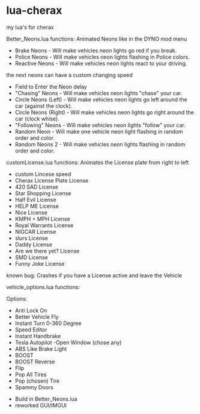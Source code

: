 # lua-cherax
my lua's for cherax

Better_Neons.lua functions:
Animated Neons like in the DYNO mod menu

+ Brake Neons - Will make vehicles neon lights go red if you break.
+ Police Neons - Will make vehicles neon lights flashing in Police colors.
+ Reactive Neons - Will make vehicles neon lights react to your driving.

the next neons can have a custom changing speed
+ Field to Enter the Neon delay
+ "Chasing" Neons - Will make vehicles neon lights "chase" your car.
+ Circle Neons (Left) - Will make vehicles neon lights go left around the car (against the clock).
+ Circle Neons (Right) - Will make vehicles neon lights go right around the car (clock whise).
+ "Following" Neons - Will make vehicles neon lights "follow" your car.
+ Random Neon - Will make one vehicle neon light flashing in random order and color.
+ Random Neons 2 - Will make vehicles neon lights flashing in random order and color.

customLicense.lua functions:
Animates the License plate from right to left

+ custom Lincese speed
+ Cherax License Plate License
+ 420 SAD License
+ Star Shopping License
+ Half Evil License 
+ HELP ME License
+ Nice License
+ KMPH + MPH License
+ Royal Warrants License
+ NIGCAR License
+ slurs License
+ Daddy License
+ Are we there yet? License
+ SMD License
+ Funny Joke License

known bug:  Crashes if you have a License active and leave the Vehicle

vehicle_options.lua functions:

Options:
- Anti Lock On
- Better Vehicle Fly
- Instant Turn 0-360 Degree
- Speed Editor
- Instant Handbrake
- Tesla Autopilot
-Open Window (chose any)
- ABS Like Brake Light
- BOOST
- BOOST Reverse
- Flip
- Pop All Tires
- Pop (chosen) Tire
- Spammy Doors

+ Build in Better_Neons.lua
+ reworked GUI/IMGUI
